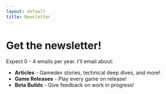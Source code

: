 ```yaml
---
layout: default
title: Newsletter
---
```


# Get the newsletter!

Expect 0 - 4 emails per year. I'll email about:
* **Articles** - Gamedev stories, technical deep dives, and more!
* **Game Releases** - Play every game on release!
* **Beta Builds** - Give feedback on work in progress!

<script async src="https://eocampaign1.com/form/a5b22487-1ebc-11ed-9258-0241b9615763.js" data-form="a5b22487-1ebc-11ed-9258-0241b9615763"></script>

